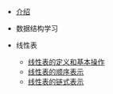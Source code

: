 <!-- docs/_sidebar.md -->
- [介绍](计算机编程/go/README.md)


- 数据结构学习
- 线性表
  -   [线性表的定义和基本操作](计算机408笔记/数据结构/线性表/线性表的定义和基本操作.md)
  -   [线性表的顺序表示]()
  -   [线性表的链式表示]()
  


